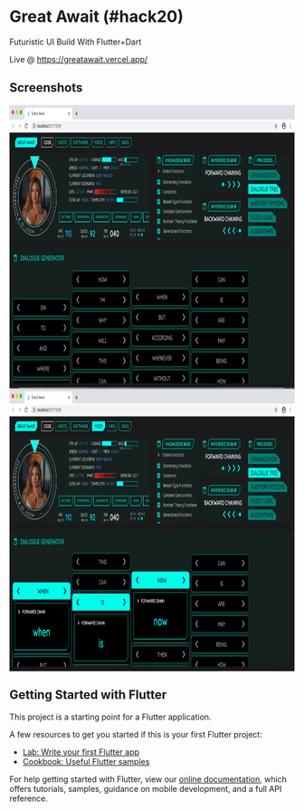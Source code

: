 # Great Await (#hack20)

Futuristic UI Build With Flutter+Dart

Live @ https://greatawait.vercel.app/


## Screenshots

<img align="center" src="screenshots/great_await_1.png" height="500em" />

<img align="center" src="screenshots/great_await_2.png" height="500em" />


## Getting Started with Flutter

This project is a starting point for a Flutter application.

A few resources to get you started if this is your first Flutter project:

- [Lab: Write your first Flutter app](https://flutter.dev/docs/get-started/codelab)
- [Cookbook: Useful Flutter samples](https://flutter.dev/docs/cookbook)

For help getting started with Flutter, view our
[online documentation](https://flutter.dev/docs), which offers tutorials,
samples, guidance on mobile development, and a full API reference.
